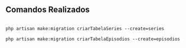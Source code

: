 
## Comandos Realizados

```

php artisan make:migration criarTabelaSeries --create=series

php artisan make:migration criarTabelaEpisodios --create=episodios

```
